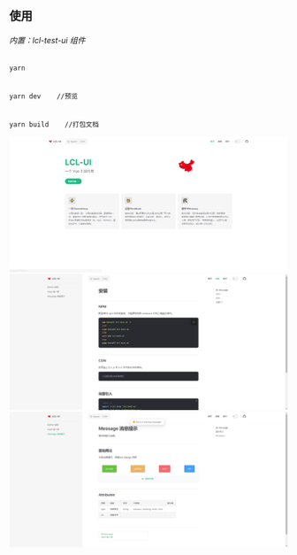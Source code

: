 # 

## 使用

###### 内置：lcl-test-ui 组件

```bash
yarn  


yarn dev    //预览


yarn build    //打包文档

```

![](./images/home.png)
![](./images/guide.png)
![](./images/message.png)